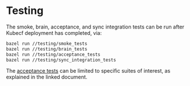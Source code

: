 # Testing

The smoke, brain, acceptance, and sync integration tests can be run after Kubecf
deployment has completed, via:

```sh
bazel run //testing/smoke_tests
bazel run //testing/brain_tests
bazel run //testing/acceptance_tests
bazel run //testing/sync_integration_tests
```

The [acceptance tests] can be limited to specific suites of interest,
as explained in the linked document.

[acceptance tests]: tests_cat.md
